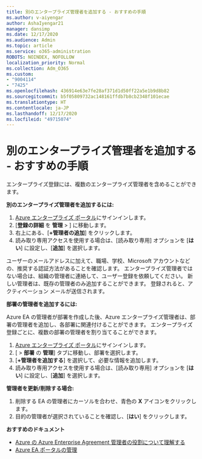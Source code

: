 ```yaml
---
title: 別のエンタープライズ管理者を追加する - おすすめの手順
ms.author: v-aiyengar
author: AshaIyengar21
manager: dansimp
ms.date: 12/17/2020
ms.audience: Admin
ms.topic: article
ms.service: o365-administration
ROBOTS: NOINDEX, NOFOLLOW
localization_priority: Normal
ms.collection: Adm_O365
ms.custom:
- "9004114"
- "7425"
ms.openlocfilehash: 436914e63e7fe28af371d1d50ff22a5e1b9d8b82
ms.sourcegitcommit: b5f05809732ac148161ffdb7b8cb2348f101ecae
ms.translationtype: HT
ms.contentlocale: ja-JP
ms.lasthandoff: 12/17/2020
ms.locfileid: "49715074"
---
```

# <a name="add-another-enterprise-administrator---recommended-steps"></a>別のエンタープライズ管理者を追加する - おすすめの手順

エンタープライズ登録には、複数のエンタープライズ管理者を含めることができます。

**別のエンタープライズ管理者を追加するには:**

1. [Azure エンタープライズ ポータル](https://ea.azure.com/)にサインインします。
1. [**登録の詳細** を **管理** > ] に移動します。
1. 右上にある、[**+管理者の追加**] をクリックします。
1. 読み取り専用アクセスを使用する場合は、[読み取り専用] オプションを [**はい**] に設定し、[**追加**] を選択します。

ユーザーのメールアドレスに加えて、職場、学校、Microsoft アカウントなどの、推奨する認証方法があることを確認します。 エンタープライズ管理者ではない場合は、組織の管理者に連絡して、ユーザー登録を依頼してください。 新しい管理者は、既存の管理者のみ追加することができます。 登録されると、アクティベーション メールが送信されます。

**部署の管理者を追加するには:**

Azure EA の管理者が部署を作成した後、Azure エンタープライズ管理者は、部署の管理者を追加し、各部署に関連付けることができます。 エンタープライズ登録ごとに、複数の部署の管理者を割り当てることができます。

1. [Azure エンタープライズ ポータル](https://ea.azure.com/)にサインインします。
1. [ > **部署** の **管理**] タブに移動し、部署を選択します。
1. [**+管理者を追加する**] を選択して、必要な情報を追加します。
1. 読み取り専用アクセスを使用する場合は、[読み取り専用] オプションを [**はい**] に設定し、[**追加**] を選択します。

**管理者を更新/削除する場合:**

1. 削除する EA の管理者にカーソルを合わせ、青色の **X** アイコンをクリックします。
1. 目的の管理者が選択されていることを確認し、[**はい**] をクリックします。

**おすすめのドキュメント**

- [Azure の Azure Enterprise Agreement 管理者の役割について理解する](https://docs.microsoft.com/azure/billing/billing-understand-ea-roles)
- [Azure EA ポータルの管理](https://docs.microsoft.com/azure/billing/billing-ea-portal-administration)
